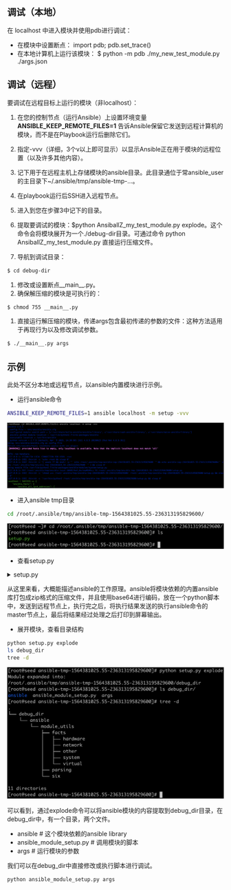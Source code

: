 ## 调试（本地）
在 localhost 中进入模块并使用pdb进行调试：

- 在模块中设置断点： import pdb; pdb.set_trace()
- 在本地计算机上运行该模块： $ python -m pdb ./my_new_test_module.py ./args.json

## 调试（远程）
要调试在远程目标上运行的模块（非localhost）：

1. 在您的控制节点（运行Ansible）上设置环境变量 **ANSIBLE_KEEP_REMOTE_FILES=1** 告诉Ansible保留它发送到远程计算机的模块，而不是在Playbook运行后删除它们。
2. 指定-vvv（详细，3个v以上即可显示）以显示Ansible正在用于模块的远程位置（以及许多其他内容）。
3. 记下用于在远程主机上存储模块的ansible目录。此目录通位于常ansible_user的主目录下~/.ansible/tmp/ansible-tmp-...。
4. 在playbook运行后SSH进入远程节点。
5. 进入到您在步骤3中记下的目录。
6. 提取要调试的模块：$python AnsiballZ_my_test_module.py explode。这个命令会将模块展开为一个./debug-dir目录。可通过命令 python AnsiballZ_my_test_module.py 直接运行压缩文件。

7. 导航到调试目录：
```bash
$ cd debug-dir
```

1. 修改或设置断点__main__.py。
1. 确保解压缩的模块是可执行的：
```bash
$ chmod 755 __main__.py
```

1. 直接运行解压缩的模块，传递args包含最初传递的参数的文件：这种方法适用于再现行为以及修改调试参数。
```bash
$ ./__main__.py args
```

## 示例

此处不区分本地或远程节点，以ansible内置模块进行示例。

- 运行ansible命令

```bash
ANSIBLE_KEEP_REMOTE_FILES=1 ansible localhost -m setup -vvv
```

![run ansible cmd](/assets/images/run-ansible-cmd.png)

- 进入ansible tmp目录

```bash
cd /root/.ansible/tmp/ansible-tmp-1564381025.55-236313195829600/
```

![enter ansible tmp dir](/assets/images/enter-ansible-tmp-dir.png)

- 查看setup.py

<details>
  <summary>setup.py</summary>
<pre><code class='language-python' lang='python'>#!/usr/bin/python2
# -*- coding: utf-8 -*-
ANSIBALLZ_WRAPPER = True # For test-module script to tell this is a ANSIBALLZ_WRAPPER
# This code is part of Ansible, but is an independent component.
# The code in this particular templatable string, and this templatable string
# only, is BSD licensed.  Modules which end up using this snippet, which is
# dynamically combined together by Ansible still belong to the author of the
# module, and they may assign their own license to the complete work.
#
# Copyright (c), James Cammarata, 2016
# Copyright (c), Toshio Kuratomi, 2016
#
# Redistribution and use in source and binary forms, with or without modification,
# are permitted provided that the following conditions are met:
#
#    * Redistributions of source code must retain the above copyright
#      notice, this list of conditions and the following disclaimer.
#    * Redistributions in binary form must reproduce the above copyright notice,
#      this list of conditions and the following disclaimer in the documentation
#      and/or other materials provided with the distribution.
#
# THIS SOFTWARE IS PROVIDED BY THE COPYRIGHT HOLDERS AND CONTRIBUTORS &quot;AS IS&quot; AND
# ANY EXPRESS OR IMPLIED WARRANTIES, INCLUDING, BUT NOT LIMITED TO, THE IMPLIED
# WARRANTIES OF MERCHANTABILITY AND FITNESS FOR A PARTICULAR PURPOSE ARE DISCLAIMED.
# IN NO EVENT SHALL THE COPYRIGHT HOLDER OR CONTRIBUTORS BE LIABLE FOR ANY DIRECT, INDIRECT,
# INCIDENTAL, SPECIAL, EXEMPLARY, OR CONSEQUENTIAL DAMAGES (INCLUDING, BUT NOT LIMITED TO,
# PROCUREMENT OF SUBSTITUTE GOODS OR SERVICES; LOSS OF USE, DATA, OR PROFITS; OR BUSINESS
# INTERRUPTION) HOWEVER CAUSED AND ON ANY THEORY OF LIABILITY, WHETHER IN CONTRACT, STRICT
# LIABILITY, OR TORT (INCLUDING NEGLIGENCE OR OTHERWISE) ARISING IN ANY WAY OUT OF THE
# USE OF THIS SOFTWARE, EVEN IF ADVISED OF THE POSSIBILITY OF SUCH DAMAGE.
import os
import os.path
import sys
import __main__

# For some distros and python versions we pick up this script in the temporary
# directory.  This leads to problems when the ansible module masks a python
# library that another import needs.  We have not figured out what about the
# specific distros and python versions causes this to behave differently.
#
# Tested distros:
# Fedora23 with python3.4  Works
# Ubuntu15.10 with python2.7  Works
# Ubuntu15.10 with python3.4  Fails without this
# Ubuntu16.04.1 with python3.5  Fails without this
# To test on another platform:
# * use the copy module (since this shadows the stdlib copy module)
# * Turn off pipelining
# * Make sure that the destination file does not exist
# * ansible ubuntu16-test -m copy -a &#39;src=/etc/motd dest=/var/tmp/m&#39;
# This will traceback in shutil.  Looking at the complete traceback will show
# that shutil is importing copy which finds the ansible module instead of the
# stdlib module
scriptdir = None
try:
    scriptdir = os.path.dirname(os.path.realpath(__main__.__file__))
except (AttributeError, OSError):
    # Some platforms don&#39;t set __file__ when reading from stdin
    # OSX raises OSError if using abspath() in a directory we don&#39;t have
    # permission to read (realpath calls abspath)
    pass
if scriptdir is not None:
    sys.path = [p for p in sys.path if p != scriptdir]

import base64
import shutil
import zipfile
import tempfile
import subprocess

if sys.version_info &lt; (3,):
    bytes = str
    PY3 = False
else:
    unicode = str
    PY3 = True
try:
    # Python-2.6+
    from io import BytesIO as IOStream
except ImportError:
    # Python &lt; 2.6
    from StringIO import StringIO as IOStream

ZIPDATA = &quot;&quot;&quot;UEsDBBQAAAAIACJy/U6yxdenYQAAA...&quot;&quot;&quot;
# base64 编码内容，太长省略

def invoke_module(module, modlib_path, json_params):
    pythonpath = os.environ.get(&#39;PYTHONPATH&#39;)
    if pythonpath:
        os.environ[&#39;PYTHONPATH&#39;] = &#39;:&#39;.join((modlib_path, pythonpath))
    else:
        os.environ[&#39;PYTHONPATH&#39;] = modlib_path

    p = subprocess.Popen([&#39;/usr/bin/python2&#39;, module], env=os.environ, shell=False, stdout=subprocess.PIPE, stderr=subprocess.PIPE, stdin=subprocess.PIPE)
    (stdout, stderr) = p.communicate(json_params)

    if not isinstance(stderr, (bytes, unicode)):
        stderr = stderr.read()
    if not isinstance(stdout, (bytes, unicode)):
        stdout = stdout.read()
    if PY3:
        sys.stderr.buffer.write(stderr)
        sys.stdout.buffer.write(stdout)
    else:
        sys.stderr.write(stderr)
        sys.stdout.write(stdout)
    return p.returncode

def debug(command, zipped_mod, json_params):
    # The code here normally doesn&#39;t run.  It&#39;s only used for debugging on the
    # remote machine.
    #
    # The subcommands in this function make it easier to debug ansiballz
    # modules.  Here&#39;s the basic steps:
    #
    # Run ansible with the environment variable: ANSIBLE_KEEP_REMOTE_FILES=1 and -vvv
    # to save the module file remotely::
    #   $ ANSIBLE_KEEP_REMOTE_FILES=1 ansible host1 -m ping -a &#39;data=october&#39; -vvv
    #
    # Part of the verbose output will tell you where on the remote machine the
    # module was written to::
    #   [...]
    #   &lt;host1&gt; SSH: EXEC ssh -C -q -o ControlMaster=auto -o ControlPersist=60s -o KbdInteractiveAuthentication=no -o
    #   PreferredAuthentications=gssapi-with-mic,gssapi-keyex,hostbased,publickey -o PasswordAuthentication=no -o ConnectTimeout=10 -o
    #   ControlPath=/home/badger/.ansible/cp/ansible-ssh-%h-%p-%r -tt rhel7 &#39;/bin/sh -c &#39;&quot;&#39;&quot;&#39;LANG=en_US.UTF-8 LC_ALL=en_US.UTF-8
    #   LC_MESSAGES=en_US.UTF-8 /usr/bin/python /home/badger/.ansible/tmp/ansible-tmp-1461173013.93-9076457629738/ping&#39;&quot;&#39;&quot;&#39;&#39;
    #   [...]
    #
    # Login to the remote machine and run the module file via from the previous
    # step with the explode subcommand to extract the module payload into
    # source files::
    #   $ ssh host1
    #   $ /usr/bin/python /home/badger/.ansible/tmp/ansible-tmp-1461173013.93-9076457629738/ping explode
    #   Module expanded into:
    #   /home/badger/.ansible/tmp/ansible-tmp-1461173408.08-279692652635227/ansible
    #
    # You can now edit the source files to instrument the code or experiment with
    # different parameter values.  When you&#39;re ready to run the code you&#39;ve modified
    # (instead of the code from the actual zipped module), use the execute subcommand like this::
    #   $ /usr/bin/python /home/badger/.ansible/tmp/ansible-tmp-1461173013.93-9076457629738/ping execute

    # Okay to use __file__ here because we&#39;re running from a kept file
    basedir = os.path.join(os.path.abspath(os.path.dirname(__file__)), &#39;debug_dir&#39;)
    args_path = os.path.join(basedir, &#39;args&#39;)
    script_path = os.path.join(basedir, &#39;ansible_module_setup.py&#39;)

    if command == &#39;explode&#39;:
        # transform the ZIPDATA into an exploded directory of code and then
        # print the path to the code.  This is an easy way for people to look
        # at the code on the remote machine for debugging it in that
        # environment
        z = zipfile.ZipFile(zipped_mod)
        for filename in z.namelist():
            if filename.startswith(&#39;/&#39;):
                raise Exception(&#39;Something wrong with this module zip file: should not contain absolute paths&#39;)

            dest_filename = os.path.join(basedir, filename)
            if dest_filename.endswith(os.path.sep) and not os.path.exists(dest_filename):
                os.makedirs(dest_filename)
            else:
                directory = os.path.dirname(dest_filename)
                if not os.path.exists(directory):
                    os.makedirs(directory)
                f = open(dest_filename, &#39;wb&#39;)
                f.write(z.read(filename))
                f.close()

        # write the args file
        f = open(args_path, &#39;wb&#39;)
        f.write(json_params)
        f.close()

        print(&#39;Module expanded into:&#39;)
        print(&#39;%s&#39; % basedir)
        exitcode = 0

    elif command == &#39;execute&#39;:
        # Execute the exploded code instead of executing the module from the
        # embedded ZIPDATA.  This allows people to easily run their modified
        # code on the remote machine to see how changes will affect it.
        # This differs slightly from default Ansible execution of Python modules
        # as it passes the arguments to the module via a file instead of stdin.

        # Set pythonpath to the debug dir
        pythonpath = os.environ.get(&#39;PYTHONPATH&#39;)
        if pythonpath:
            os.environ[&#39;PYTHONPATH&#39;] = &#39;:&#39;.join((basedir, pythonpath))
        else:
            os.environ[&#39;PYTHONPATH&#39;] = basedir

        p = subprocess.Popen([&#39;/usr/bin/python2&#39;, script_path, args_path],
                env=os.environ, shell=False, stdout=subprocess.PIPE,
                stderr=subprocess.PIPE, stdin=subprocess.PIPE)
        (stdout, stderr) = p.communicate()

        if not isinstance(stderr, (bytes, unicode)):
            stderr = stderr.read()
        if not isinstance(stdout, (bytes, unicode)):
            stdout = stdout.read()
        if PY3:
            sys.stderr.buffer.write(stderr)
            sys.stdout.buffer.write(stdout)
        else:
            sys.stderr.write(stderr)
            sys.stdout.write(stdout)
        return p.returncode

    elif command == &#39;excommunicate&#39;:
        # This attempts to run the module in-process (by importing a main
        # function and then calling it).  It is not the way ansible generally
        # invokes the module so it won&#39;t work in every case.  It is here to
        # aid certain debuggers which work better when the code doesn&#39;t change
        # from one process to another but there may be problems that occur
        # when using this that are only artifacts of how we&#39;re invoking here,
        # not actual bugs (as they don&#39;t affect the real way that we invoke
        # ansible modules)

        # stub the args and python path
        sys.argv = [&#39;setup&#39;, args_path]
        sys.path.insert(0, basedir)

        from ansible_module_setup import main
        main()
        print(&#39;WARNING: Module returned to wrapper instead of exiting&#39;)
        sys.exit(1)
    else:
        print(&#39;WARNING: Unknown debug command.  Doing nothing.&#39;)
        exitcode = 0

    return exitcode

if __name__ == &#39;__main__&#39;:
    #
    # See comments in the debug() method for information on debugging
    #

    ANSIBALLZ_PARAMS = &#39;{&quot;ANSIBLE_MODULE_ARGS&quot;: {&quot;_ansible_version&quot;: &quot;2.6.5&quot;, &quot;_ansible_selinux_special_fs&quot;: [&quot;fuse&quot;, &quot;nfs&quot;, &quot;vboxsf&quot;, &quot;ramfs&quot;, &quot;9p&quot;], &quot;_ansible_no_log&quot;: false, &quot;_ansible_module_name&quot;: &quot;setup&quot;, &quot;_ansible_remote_tmp&quot;: &quot;~/.ansible/tmp&quot;, &quot;_ansible_verbosity&quot;: 3, &quot;_ansible_keep_remote_files&quot;: true, &quot;_ansible_syslog_facility&quot;: &quot;LOG_USER&quot;, &quot;_ansible_socket&quot;: null, &quot;_ansible_diff&quot;: false, &quot;_ansible_debug&quot;: false, &quot;_ansible_shell_executable&quot;: &quot;/bin/sh&quot;, &quot;_ansible_check_mode&quot;: false, &quot;_ansible_tmpdir&quot;: &quot;/root/.ansible/tmp/ansible-tmp-1564381025.55-236313195829600/&quot;}}&#39;
    if PY3:
        ANSIBALLZ_PARAMS = ANSIBALLZ_PARAMS.encode(&#39;utf-8&#39;)
    try:
        # There&#39;s a race condition with the controller removing the
        # remote_tmpdir and this module executing under async.  So we cannot
        # store this in remote_tmpdir (use system tempdir instead)
        temp_path = tempfile.mkdtemp(prefix=&#39;ansible_&#39;)

        zipped_mod = os.path.join(temp_path, &#39;ansible_modlib.zip&#39;)
        modlib = open(zipped_mod, &#39;wb&#39;)
        modlib.write(base64.b64decode(ZIPDATA))
        modlib.close()

        if len(sys.argv) == 2:
            exitcode = debug(sys.argv[1], zipped_mod, ANSIBALLZ_PARAMS)
        else:
            z = zipfile.ZipFile(zipped_mod, mode=&#39;r&#39;)
            module = os.path.join(temp_path, &#39;ansible_module_setup.py&#39;)
            f = open(module, &#39;wb&#39;)
            f.write(z.read(&#39;ansible_module_setup.py&#39;))
            f.close()

            # When installed via setuptools (including python setup.py install),
            # ansible may be installed with an easy-install.pth file.  That file
            # may load the system-wide install of ansible rather than the one in
            # the module.  sitecustomize is the only way to override that setting.
            z = zipfile.ZipFile(zipped_mod, mode=&#39;a&#39;)

            # py3: zipped_mod will be text, py2: it&#39;s bytes.  Need bytes at the end
            sitecustomize = u&#39;import sys\nsys.path.insert(0,&quot;%s&quot;)\n&#39; %  zipped_mod
            sitecustomize = sitecustomize.encode(&#39;utf-8&#39;)
            # Use a ZipInfo to work around zipfile limitation on hosts with
            # clocks set to a pre-1980 year (for instance, Raspberry Pi)
            zinfo = zipfile.ZipInfo()
            zinfo.filename = &#39;sitecustomize.py&#39;
            zinfo.date_time = ( 2019, 7, 29, 6, 17, 5)
            z.writestr(zinfo, sitecustomize)
            z.close()

            exitcode = invoke_module(module, zipped_mod, ANSIBALLZ_PARAMS)
    finally:
        try:
            shutil.rmtree(temp_path)
        except (NameError, OSError):
            # tempdir creation probably failed
            pass
    sys.exit(exitcode)
</code></pre>
<p>&nbsp;</p>
</details>

从这里来看，大概能描述ansible的工作原理。ansible将模块依赖的内置ansible库打包成zip格式的压缩文件，并且使用base64进行编码，放在一个python脚本中，发送到远程节点上，执行完之后，将执行结果发送的执行ansible命令的master节点上，最后将结果经过处理之后打印到屏幕输出。

- 展开模块，查看目录结构

```bash
python setup.py explode
ls debug_dir
tree -d
```

![explode ansible module](/assets/images/explode-ansible-module.png)

可以看到，通过explode命令可以将ansible模块的内容提取到debug_dir目录，在debug_dir中，有一个目录，两个文件。

- ansible # 这个模块依赖的ansible library
- ansible_module_setup.py # 调用模块的脚本
- args # 运行模块的参数

我们可以在debug_dir中直接修改或执行脚本进行调试。

```bash
python ansible_module_setup.py args
```

